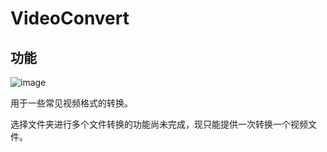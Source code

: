 # VideoConvert

## 功能


![image](https://user-images.githubusercontent.com/26224983/45163158-402b1e80-b222-11e8-909c-c08712b889c1.png)

用于一些常见视频格式的转换。

选择文件夹进行多个文件转换的功能尚未完成，现只能提供一次转换一个视频文件。